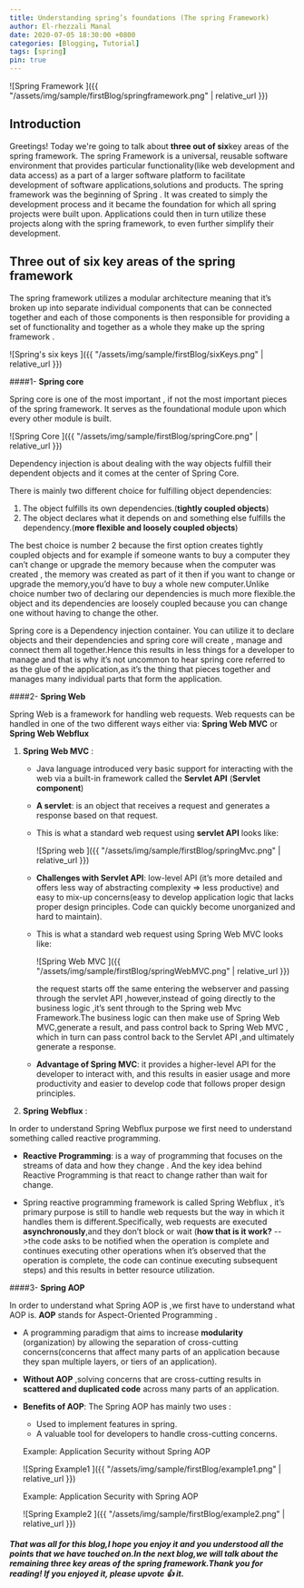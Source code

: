 ```yaml
---
title: Understanding spring’s foundations (The spring Framework)
author: El-rhezzali Manal
date: 2020-07-05 18:30:00 +0800
categories: [Blogging, Tutorial]
tags: [spring]
pin: true
---
```


![Spring Framework ]({{ "/assets/img/sample/firstBlog/springframework.png" | relative_url }})



## **Introduction**

Greetings!
 Today we're going to talk about **three out of six**key areas of the spring framework.
 The spring Framework is a universal,
 reusable software environment that provides particular functionality(like web development and data access)
 as a part of a larger software platform to facilitate development of software applications,solutions and products.
 The spring framework was the beginning of Spring .
 It was created to simply the development process and it became the foundation for which all spring projects were built upon.
 Applications could then in turn utilize these projects along with the spring framework,
 to even further simplify their development. 
 
 
## **Three out of six key areas of the spring framework**

The spring framework utilizes a modular architecture meaning that it’s broken up into separate individual 
components that can be connected together and each of those components is then responsible 
for providing a set of functionality and together as a whole they make up the spring framework .

![Spring's six keys ]({{ "/assets/img/sample/firstBlog/sixKeys.png" | relative_url }})

####1- **Spring core**

Spring core is one of the most important ,
if not the most important pieces of the spring framework.
It serves as the foundational module upon which every other module is built.

![Spring Core ]({{ "/assets/img/sample/firstBlog/springCore.png" | relative_url }})

Dependency injection is about dealing with the way objects fulfill their dependent objects and it comes at the center of Spring Core.

There is mainly two different choice for fulfilling object dependencies:

1. The object fulfills its own dependencies.(**tightly coupled objects**)
2. The object declares what it depends on and something else fulfills the dependency.(**more flexible and loosely coupled objects**)

The best choice is number 2 because 
the first option creates tightly coupled 
objects and  for example if someone wants to buy a 
computer they can’t change or upgrade the memory 
because when the computer was created , 
the memory was created as part of it then if you want 
to change or upgrade the memory,you’d have to buy a whole 
new computer.Unlike choice number two of declaring our 
dependencies is much more flexible.the object and its 
dependencies are loosely coupled because you can change 
one without having to change the other.  

Spring core is a Dependency injection container.
You can utilize it to declare objects and their dependencies 
and spring core will create , 
manage and connect them all together.Hence this results 
in less things for a developer to manage and that is why 
it’s not uncommon to hear spring core referred to as the 
glue of the application,as it’s the thing that pieces 
together and manages many individual parts that form the 
application.

####2- **Spring Web**

Spring Web is a framework for handling web requests.
Web requests can be handled in one of the two different ways either via:
**Spring Web MVC** or **Spring Web Webflux**

1. **Spring Web MVC** :
   * Java language introduced very basic support for interacting with the web via a built-in framework called the **Servlet API**
     (**Servlet component**)

   * **A servlet**: is an object that receives a request and generates a response based on that request.

   * This is what a standard web request using **servlet API** looks like:

     ![Spring web  ]({{ "/assets/img/sample/firstBlog/springMvc.png" | relative_url }})

   * **Challenges with Servlet API**: low-level API 
    (it’s more detailed and offers less way of abstracting 
    complexity => less productive) and easy to mix-up 
    concerns(easy to develop application logic that lacks proper design principles.
    Code can quickly become unorganized and hard to maintain).

   * This is what a standard web request using Spring Web MVC looks like:

     ![Spring Web MVC ]({{ "/assets/img/sample/firstBlog/springWebMVC.png" | relative_url }})

     the request starts off the same entering the webserver and 
     passing through the servlet API ,however,instead of going 
     directly to the business logic ,it’s sent through to the Spring 
     web Mvc Framework.The business logic can then make use of Spring 
     Web MVC,generate a result, and pass control back to Spring Web MVC ,
     which in turn can pass control back to the Servlet API ,and ultimately 
     generate a response.

   * **Advantage of Spring MVC**: it provides a higher-level API for the developer to interact with,
     and this results in easier usage and more productivity and easier 
     to develop code that follows proper design principles. 

2. **Spring Webflux** :

In order to understand Spring Webflux purpose we first need to 
understand something called reactive programming.

   * **Reactive Programming**: is a way of  programming that 
     focuses on the streams  of data and how they change .
     And the key idea behind Reactive Programming is that react 
     to change rather than wait for change.

   * Spring reactive programming framework is called Spring  Webflux ,
     it’s primary purpose is still to handle web requests but the way in 
     which it handles them is different.Specifically,
     web requests are executed **asynchronously**,and they don’t 
     block or wait (**how that is it work?** -->the code asks to be notified when 
     the operation is complete and continues executing other operations when 
     it’s observed that the operation is complete, the code can continue executing 
     subsequent steps) and this results in better resource utilization.

####3- **Spring AOP**

In order to understand what Spring AOP is ,we first have to understand what AOP is.
**AOP** stands for Aspect-Oriented Programming .

* A programming paradigm that aims to increase **modularity** (organization)
 by allowing the separation of cross-cutting concerns(concerns that affect 
 many parts of an application because they span multiple layers,
 or tiers of an application).
 
* **Without AOP** ,solving concerns that are cross-cutting results in **scattered and duplicated code** across many parts of an application.

* **Benefits of AOP**: The Spring AOP has mainly two uses :

    * Used to implement features in spring.
    * A valuable tool for developers to handle cross-cutting concerns.
     
     Example: Application Security without Spring AOP
      
     ![Spring Example1 ]({{ "/assets/img/sample/firstBlog/example1.png" | relative_url }})
     
     Example: Application Security with Spring AOP
      
     ![Spring Example2 ]({{ "/assets/img/sample/firstBlog/example2.png" | relative_url }})

##### That was all for this blog,I hope you enjoy it and you understood all the points that we have touched on.In the next blog,we will talk about the remaining three key areas of the spring framework.Thank you for reading! If you enjoyed it, please  upvote 👍 it.













